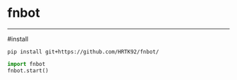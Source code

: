 # fnbot
***
#install
```
pip install git+https://github.com/HRTK92/fnbot/
```

```py
import fnbot
fnbot.start()
```
